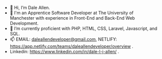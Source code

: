 - 👋 Hi, I’m Dale Allen.
- 👀 I'm an Apprentice Software Developer at The University of Manchester with experience in Front-End and Back-End Web Development.
- 🌱 I’m currently proficient with PHP, HTML, CSS, Laravel, Javascript, and SQL.
- 📫 EMAIL: daleallendeveloper@gmail.com, NETLIFY: https://app.netlify.com/teams/daleallendeveloper/overview .
- Linkedin: https://www.linkedin.com/in/dale-l-j-allen/ .
